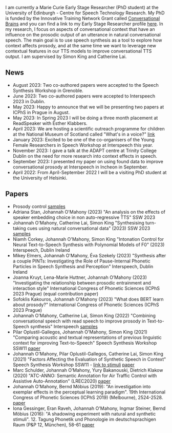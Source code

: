 



I am currently a Marie Curie Early Stage Researcher (PhD student) at the University of Edinburgh - Centre for Speech Technology Research.
My PhD is funded by the Innovative Training Network Grant called [Conversational Brains](https://www.cobra-network.eu) and you can find a link to my Early Stage Researcher profile [here](https://www.cobra-network.eu/cobra-project-goals/topics/esr9-acoustic-phonetic-alignment-in-synthetic-speech/).
In my research, I focus on aspects of conversational context that have an influence on the prosodic output of an utterance in natural conversational speech. The main goal is to use speech synthesis as a tool to explore how context affects prosody, and at the same time we want to leverage new contextual features in our TTS models to improve conversational TTS output. I am supervised by Simon King and Catherine Lai.


## News
- August 2023: Two co-authored papers were accepted to the Speech Synthesis Workshop in Grenoble.
- June 2023: Two co-authored papers were accepted to Interspeech 2023 in Dublin.
- May 2023: Happy to announce that we will be presenting two papers at ICPhS in Prague in August.
- May 2023: In Spring 2023 I will be doing a three month placement at ReadSpeaker with Esther Klabbers.
- April 2023: We are hosting a scientific outreach programme for children at the National Museum of Scotland called "What's in a voice?" [link](https://www.research.ed.ac.uk/en/activities/edinburgh-science-festival-whats-in-a-voice)
- January 2023: Excited to be one of the co-organisers of the Young Female Researchers in Speech Workshop at Interspeech this year.
- November 2023: I gave a talk at the ADAPT centre at Trinity College Dublin on the need for more research into context effects in speech.
- September 2023: I presented my paper on using found data to improve conversational prosody at Interspeech in Incheon in September.
- April 2022: From April-September 2022 I will be a visiting PhD student at the University of Helsinki.


## Papers
- Prosody control [samples](https://johannahom.github.io/SP-2024/)
- Adriana Stan, Johannah O'Mahony (2023) "An analysis on the effects of speaker embedding choice
in non auto-regressive TTS" SSW 2023
- Johannah O'Mahony, Catherine Lai, Simon King "Synthesising turn-taking cues using natural conversational data" (2023) SSW 2023 [samples](https://johannahom.github.io/SSW-2023/)
- Niamh Corkey, Johannah O'Mahony, Simon King "Intonation Control for Neural Text-to-Speech Synthesis with Polynomial Models of F0" (2023) Interspeech, Dublin Ireland
- Mikey Elmers, Johannah O'Mahony, Éva Szekely (2023) "Synthesis after a couple PINTs: Investigating the Role of Pause-Internal Phonetic Particles in Speech Synthesis and Perception" Interspeech, Dublin Ireland
- Joanna Kruyt, Lena-Marie Huttner, Johannah O’Mahony (2023) "Investigating the relationship between prosodic entrainment and interaction style" International Congress of Phonetic Sciences (ICPhS 2023 Prague) (equal contribution paper)
- Sofoklis Kakouros, Johannah O'Mahony (2023) "What does BERT learn about prosody?" International Congress of Phonetic Sciences (ICPhS 2023 Prague)
- Johannah O'Mahony, Catherine Lai, Simon King (2022) "Combining conversational speech with read speech to improve prosody in Text-to-Speech synthesis"  Interspeech [samples](https://johannahom.github.io/Interspeech-Samples/)
- Pilar Oplustil-Gallegos, Johannah O'Mahony, Simon King (2021) "Comparing acoustic and textual representations of previous linguistic context for improving Text-to-Speech" Speech Synthesis Workshop SSW11 [paper](https://www.isca-speech.org/archive/pdfs/ssw_2021/oplustilgallegos21_ssw.pdf)
- Johannah O'Mahony, Pilar Oplustil-Gallegos, Catherine Lai, Simon King (2021) "Factors Affecting the Evaluation of Synthetic Speech in Context" Speech Synthesis Workshop SSW11 - [link to stimuli](https://johannahom.github.io/SSW-samples/) [paper](https://www.isca-speech.org/archive/pdfs/ssw_2021/omahony21_ssw.pdf)
- Marc Schulder, Johannah O’Mahony, Yury Bakanouski, Dietrich Klakow (2020) "ATC-ANNO: Semantic Annotation for Air Traffic Control with Assistive Auto-Annotation" (LREC2020) [paper](https://www.aclweb.org/anthology/2020.lrec-1.783.pdf)
- Johannah O'Mahony, Bernd Möbius (2019): "An investigation into exemplar effects in the perceptual learning paradigm". 19th International Congress of Phonetic Sciences (ICPhS 2019) (Melbourne), 2524-2528. [paper](https://icphs2019.org/icphs2019-fullpapers/pdf/full-paper_380.pdf)
- Iona Gessinger, Eran Raveh, Johannah O'Mahony, Ingmar Steiner, Bernd Möbius (2016): "A shadowing experiment with natural and synthetic stimuli". 12. Tagung Phonetik und Phonologie im deutschsprachigen Raum (P&P 12, München), 58-61 [paper](http://www.coli.uni-saarland.de/~moebius/documents/gessinger_etal_pundp12-2016.pdf)
